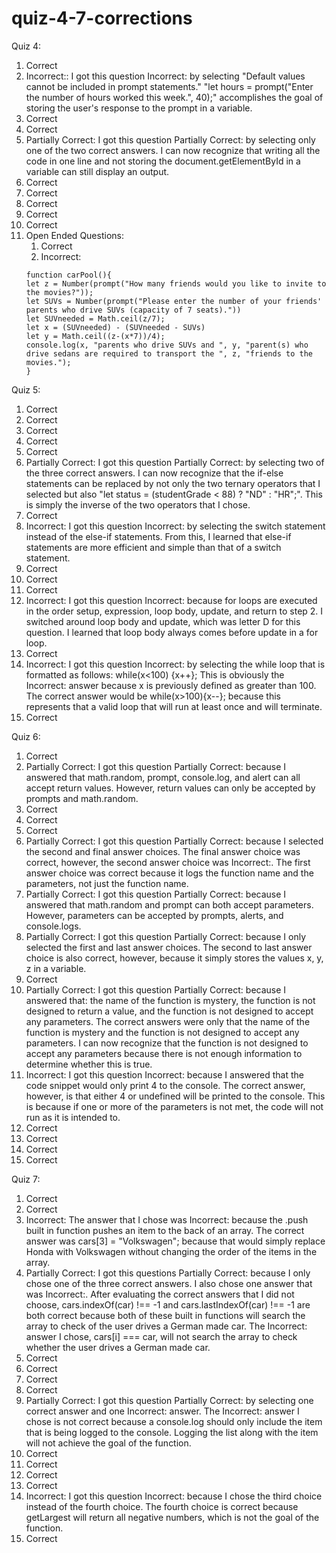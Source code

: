 # quiz-4-7-corrections
Quiz 4:
1. Correct
2. Incorrect::
I got this question Incorrect: by selecting "Default values cannot be included in prompt statements."
"let hours = prompt("Enter the number of hours worked this week.", 40);" accomplishes the goal of storing
the user's response to the prompt in a variable.
3. Correct
4. Correct
5. Partially Correct:
I got this question Partially Correct: by selecting only one of the two correct answers. I can now recognize that
writing all the code in one line and not storing the document.getElementById in a variable can still display an
output.
6. Correct
7. Correct
8. Correct
9. Correct
10. Correct
11. Open Ended Questions:
    1. Correct
    2. Incorrect:
      ```
      function carPool(){
      let z = Number(prompt("How many friends would you like to invite to the movies?"));
      let SUVs = Number(prompt("Please enter the number of your friends' parents who drive SUVs (capacity of 7 seats)."))
      let SUVneeded = Math.ceil(z/7);
      let x = (SUVneeded) - (SUVneeded - SUVs)
      let y = Math.ceil((z-(x*7))/4);
      console.log(x, "parents who drive SUVs and ", y, "parent(s) who drive sedans are required to transport the ", z, "friends to the movies.");
      }

      ```
Quiz 5:
1. Correct
2. Correct
3. Correct
4. Correct
5. Correct
6. Partially Correct:
I got this question Partially Correct: by selecting two of the three correct answers. I can now recognize that the if-else statements can be replaced by not only the two ternary operators that I selected but also "let status = (studentGrade < 88) ? "ND" : "HR";". This is simply the inverse of the two operators that I chose.
7. Correct
8. Incorrect:
I got this question Incorrect: by selecting the switch statement instead of the else-if statements. From this, I learned that else-if statements are more efficient and simple than that of a switch statement.
9. Correct
10. Correct
11. Correct
12. Incorrect:
I got this question Incorrect: because for loops are executed in the order setup, expression, loop body, update, and return to step 2. I switched around loop body and update, which was letter D for this question. I learned that loop body always comes before update in a for loop.
13. Correct
14. Incorrect:
I got this question Incorrect: by selecting the while loop that is formatted as follows: while(x<100)
{x++}; This is obviously the Incorrect: answer because x is previously defined as greater than 100. The correct answer would be while(x>100){x--}; because this represents that a valid loop that will run at least once and will terminate.
15. Correct

Quiz 6:
1. Correct
2. Partially Correct:
I got this question Partially Correct: because I answered that math.random, prompt, console.log, and alert can all accept return values. However, return values can only be accepted by prompts and math.random.
3. Correct
4. Correct
5. Correct
6. Partially Correct:
I got this question Partially Correct: because I selected the second and final answer choices. The final answer choice was correct, however, the second answer choice was Incorrect:. The first answer choice was correct because it logs the function name and the parameters, not just the function name.
7. Partially Correct:
I got this question Partially Correct: because I answered that math.random and prompt can both accept parameters. However, parameters can be accepted by prompts, alerts, and console.logs.
8. Partially Correct:
I got this question Partially Correct: because I only selected the first and last answer choices. The second to last answer choice is also correct, however, because it simply stores the values x, y, z in a variable.
9. Correct
10. Partially Correct:
I got this question Partially Correct: because I answered that: the name of the function is mystery, the function is not designed to return a value, and the function is not designed to accept any parameters. The correct answers were only that the name of the function is mystery and the function is not designed to accept any parameters. I can now recognize that the function is not designed to accept any parameters because there is not enough information to determine whether this is true.
11. Incorrect:
I got this question Incorrect: because I answered that the code snippet would only print 4 to the console. The correct answer, however, is that either 4 or undefined will be printed to the console. This is because if one or more of the parameters is not met, the code will not run as it is intended to.
12. Correct
13. Correct
14. Correct
15. Correct

Quiz 7:
1. Correct
2. Correct
3. Incorrect:
The answer that I chose was Incorrect: because the .push built in function pushes an item to the back of an array. The correct answer was cars[3] = "Volkswagen"; because that would simply replace Honda with Volkswagen without changing the order of the items in the array.
4. Partially Correct:
I got this questions Partially Correct: because I only chose one of the three correct answers. I also chose one answer that was Incorrect:. After evaluating the correct answers that I did not choose, cars.indexOf(car) !== -1 and cars.lastIndexOf(car) !== -1 are both correct because both of these built in functions will search the array to check of the user drives a German made car. The Incorrect: answer I chose, cars[i] === car, will not search the array to check whether the user drives a German made car.
5. Correct
6. Correct
7. Correct
8. Correct
9. Partially Correct:
I got this question Partially Correct: by selecting one correct answer and one Incorrect: answer. The Incorrect: answer I chose is not correct because a console.log should only include the item that is being logged to the console. Logging the list along with the item will not achieve the goal of the function.
10. Correct
11. Correct
12. Correct
13. Correct
14. Incorrect:
I got this question Incorrect: because I chose the third choice instead of the fourth choice. The fourth choice is correct because getLargest will return all negative numbers, which is not the goal of the function.
15. Correct
